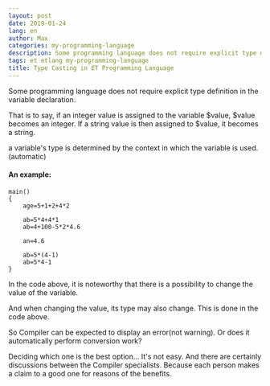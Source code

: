 ```yaml
---
layout: post
date: 2019-01-24
lang: en
author: Max
categories: my-programming-language
description: Some programming language does not require explicit type definition in the variable declaration.
tags: et etlang my-programming-language
title: Type Casting in ET Programming Language
---
```


Some programming language does not require explicit type definition in the variable declaration.

That is to say, if an integer value is assigned to the variable $value, $value becomes an integer.
If a string value is then assigned to $value, it becomes a string.

a variable's type is determined by the context in which the variable is used. (automatic)

#### An example:


```
main()
{
	age=5+1+2+4*2
	
	ab=5*4+4*1
	ab=4+100-5*2*4.6
	
	an=4.6

	ab=5*(4-1)
	ab=5*4-1
}
```


In the code above, it is noteworthy that there is a possibility to change the value of the variable.

And when changing the value, its type may also change.
This is done in the code above.

So Compiler can be expected to display an error(not warning). Or does it automatically perform conversion work?

Deciding which one is the best option... It's not easy.
And there are certainly discussions between the Compiler specialists.
Because each person makes a claim to a good one for reasons of the benefits.

